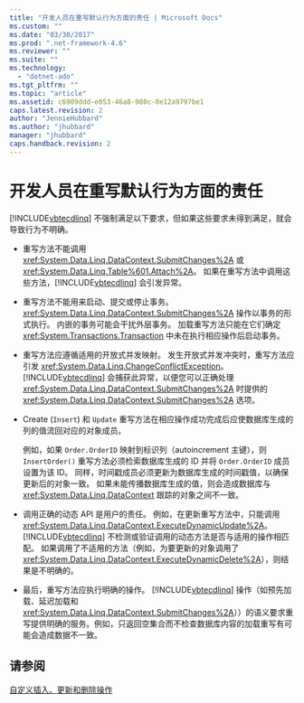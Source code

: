 ```yaml
---
title: "开发人员在重写默认行为方面的责任 | Microsoft Docs"
ms.custom: ""
ms.date: "03/30/2017"
ms.prod: ".net-framework-4.6"
ms.reviewer: ""
ms.suite: ""
ms.technology: 
  - "dotnet-ado"
ms.tgt_pltfrm: ""
ms.topic: "article"
ms.assetid: c6909ddd-e053-46a8-980c-0e12a9797be1
caps.latest.revision: 2
author: "JennieHubbard"
ms.author: "jhubbard"
manager: "jhubbard"
caps.handback.revision: 2
---
```

# 开发人员在重写默认行为方面的责任
[!INCLUDE[vbtecdlinq](../../../../../../includes/vbtecdlinq-md.md)] 不强制满足以下要求，但如果这些要求未得到满足，就会导致行为不明确。  
  
-   重写方法不能调用<xref:System.Data.Linq.DataContext.SubmitChanges%2A> 或 <xref:System.Data.Linq.Table%601.Attach%2A>。  如果在重写方法中调用这些方法，[!INCLUDE[vbtecdlinq](../../../../../../includes/vbtecdlinq-md.md)] 会引发异常。  
  
-   重写方法不能用来启动、提交或停止事务。  <xref:System.Data.Linq.DataContext.SubmitChanges%2A> 操作以事务的形式执行。  内嵌的事务可能会干扰外层事务。  加载重写方法只能在它们确定 <xref:System.Transactions.Transaction> 中未在执行相应操作后启动事务。  
  
-   重写方法应遵循适用的开放式并发映射。  发生开放式并发冲突时，重写方法应引发 <xref:System.Data.Linq.ChangeConflictException>。  [!INCLUDE[vbtecdlinq](../../../../../../includes/vbtecdlinq-md.md)] 会捕获此异常，以便您可以正确处理 <xref:System.Data.Linq.DataContext.SubmitChanges%2A> 时提供的 <xref:System.Data.Linq.DataContext.SubmitChanges%2A> 选项。  
  
-   Create \(`Insert`\) 和 `Update` 重写方法在相应操作成功完成后应使数据库生成的列的值流回对应的对象成员。  
  
     例如，如果 `Order.OrderID` 映射到标识列（autoincrement 主键），则 `InsertOrder()` 重写方法必须检索数据库生成的 ID 并将 `Order.OrderID` 成员设置为该 ID。  同样，时间戳成员必须更新为数据库生成的时间戳值，以确保更新后的对象一致。  如果未能传播数据库生成的值，则会造成数据库与 <xref:System.Data.Linq.DataContext> 跟踪的对象之间不一致。  
  
-   调用正确的动态 API 是用户的责任。  例如，在更新重写方法中，只能调用 <xref:System.Data.Linq.DataContext.ExecuteDynamicUpdate%2A>。  [!INCLUDE[vbtecdlinq](../../../../../../includes/vbtecdlinq-md.md)] 不检测或验证调用的动态方法是否与适用的操作相匹配。  如果调用了不适用的方法（例如，为要更新的对象调用了 <xref:System.Data.Linq.DataContext.ExecuteDynamicDelete%2A>），则结果是不明确的。  
  
-   最后，重写方法应执行明确的操作。  [!INCLUDE[vbtecdlinq](../../../../../../includes/vbtecdlinq-md.md)] 操作（如预先加载、延迟加载和 <xref:System.Data.Linq.DataContext.SubmitChanges%2A>））的语义要求重写提供明确的服务。例如，只返回空集合而不检查数据库内容的加载重写有可能会造成数据不一致。  
  
## 请参阅  
 [自定义插入、更新和删除操作](../../../../../../docs/framework/data/adonet/sql/linq/customizing-insert-update-and-delete-operations.md)